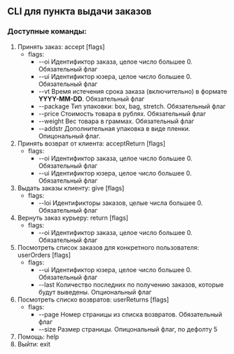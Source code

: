 ## CLI для пункта выдачи заказов 
### Доступные команды:
1. Принять заказ: accept \[flags\]
    - flags:
        - --oi Идентификтор заказа, целое число большее 0. Обязательный флаг
        - --ui Идентификтор юзера, целое число большее 0. Обязательный флаг
        - --vt Время истечения срока заказа (включительно) в формате **YYYY-MM-DD**. Обязательный флаг
        - --package Тип упаковки: box, bag, stretch. Обязательный флаг 
        - --price Стоимость товара в рублях. Обязательный флаг
        - --weight Вес товара в граммах. Обязательный флаг 
        - --addstr Дополнительная упаковка в виде пленки. Опицональный флаг.
2. Принять возврат от клиента: acceptReturn \[flags\]
    - flags:
        - --oi Идентификтор заказа, целое число большее 0. Обязательный флаг
        - --ui Идентификтор юзера, целое число большее 0. Обязательный флаг
3. Выдать заказы клиенту: give \[flags\]
    - flags:
        - --loi Идентификторы заказов, целые числа большее 0. Обязательный флаг
4. Вернуть заказ курьеру: return \[flags\]
    - flags:
        - --oi Идентификтор заказа, целое число большее 0. Обязательный флаг
5. Посмотреть список заказов для конкретного пользователя: userOrders \[flags\]
    - flags:
        - --ui Идентификтор юзера, целое число большее 0. Обязательный флаг
        - --last Количество последних по получению заказов, которые будут выведены. Опциональный флаг
6. Посмотреть списко возвратов: userReturns \[flags\]
    - flags:
        - --page Номер страницы из списка возвратов. Обязательный флаг
        - --size Размер страницы. Опицональный флаг, по дефолту 5
8. Помощь: help 
9. Выйти: exit 
